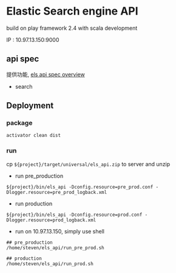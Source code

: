 # Elastic Search engine API
build on play framework 2.4 with scala development

IP : 10.97.13.150:9000


## api spec
提供功能, [els api spec overview](/doc/els_api_spec.html)
* search


## Deployment
### package
`activator clean dist`

### run
cp `${project}/target/universal/els_api.zip` to server and unzip

* run pre_production

```
${project}/bin/els_api -Dconfig.resource=pre_prod.conf -Dlogger.resource=pre_prod_logback.xml
```

* run production

```
${project}/bin/els_api -Dconfig.resource=prod.conf -Dlogger.resource=prod_logback.xml
```

* run on 10.97.13.150, simply use shell

```
## pre_production
/home/steven/els_api/run_pre_prod.sh

## production
/home/steven/els_api/run_prod.sh
```
